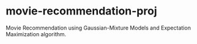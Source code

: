 # movie-recommendation-proj
Movie Recommendation using Gaussian-Mixture Models and Expectation Maximization algorithm.
